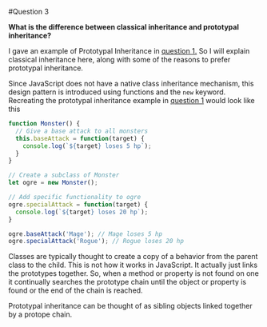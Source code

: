 #Question 3

**What is the difference between classical inheritance and prototypal inheritance?**

I gave an example of Prototypal Inheritance in [question 1.](./q-1.md) So I will explain classical inheritance here, along with some of the reasons to prefer prototypal inheritance.

Since JavaScript does not have a native class inheritance mechanism, this design pattern is introduced using functions and the `new` keyword. Recreating the prototypal inheritance example in [question 1](./q-1.md) would look like this

```javascript
function Monster() {
  // Give a base attack to all monsters
  this.baseAttack = function(target) {
    console.log(`${target} loses 5 hp`);
  } 
}

// Create a subclass of Monster
let ogre = new Monster();

// Add specific functionality to ogre
ogre.specialAttack = function(target) {
  console.log(`${target} loses 20 hp`);
}

ogre.baseAttack('Mage'); // Mage loses 5 hp
ogre.specialAttack('Rogue'); // Rogue loses 20 hp

```
Classes are typically thought to create a copy of a behavior from the parent class to the child. This is not how it works in JavaScript. It actually just links the prototypes together. So, when a method or property is not found on one it continually searches the prototype chain until the object or property is found or the end of the chain is reached.

Prototypal inheritance can be thought of as sibling objects linked together by a protope chain.

